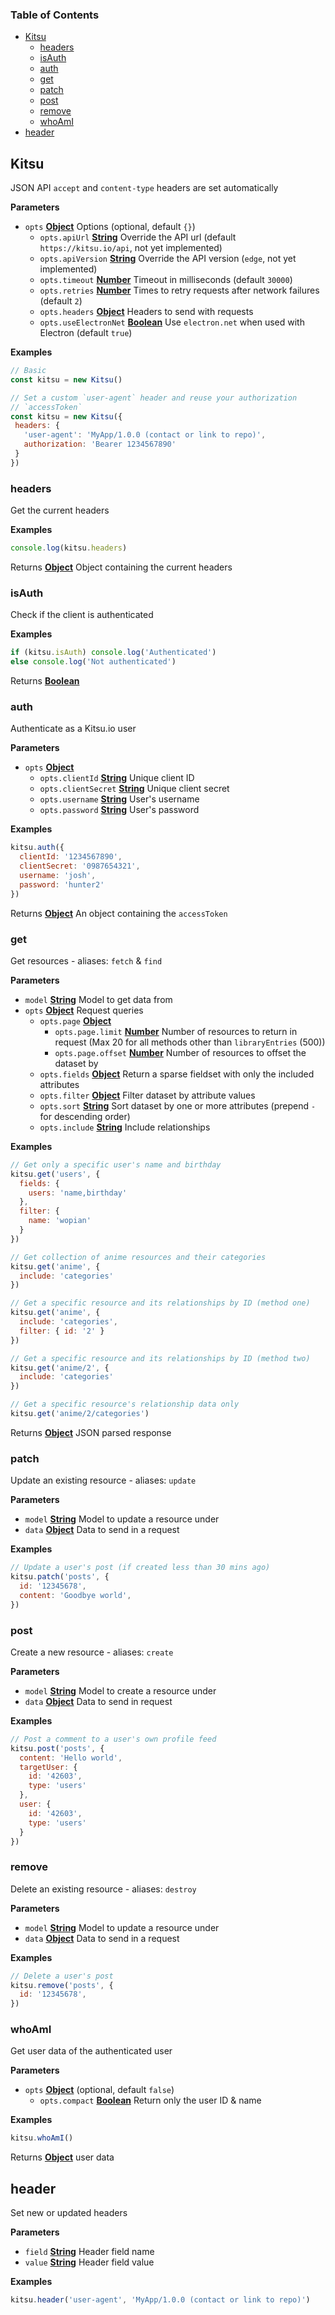 <!-- Generated by documentation.js. Update this documentation by updating the source code. -->

### Table of Contents

-   [Kitsu](#kitsu)
    -   [headers](#headers)
    -   [isAuth](#isauth)
    -   [auth](#auth)
    -   [get](#get)
    -   [patch](#patch)
    -   [post](#post)
    -   [remove](#remove)
    -   [whoAmI](#whoami)
-   [header](#header)

## Kitsu

JSON API `accept` and `content-type` headers are set
automatically

**Parameters**

-   `opts` **[Object](https://developer.mozilla.org/en-US/docs/Web/JavaScript/Reference/Global_Objects/Object)** Options (optional, default `{}`)
    -   `opts.apiUrl` **[String](https://developer.mozilla.org/en-US/docs/Web/JavaScript/Reference/Global_Objects/String)** Override the API url (default `https://kitsu.io/api`, not yet implemented)
    -   `opts.apiVersion` **[String](https://developer.mozilla.org/en-US/docs/Web/JavaScript/Reference/Global_Objects/String)** Override the API version (`edge`, not yet implemented)
    -   `opts.timeout` **[Number](https://developer.mozilla.org/en-US/docs/Web/JavaScript/Reference/Global_Objects/Number)** Timeout in milliseconds (default `30000`)
    -   `opts.retries` **[Number](https://developer.mozilla.org/en-US/docs/Web/JavaScript/Reference/Global_Objects/Number)** Times to retry requests after network failures (default `2`)
    -   `opts.headers` **[Object](https://developer.mozilla.org/en-US/docs/Web/JavaScript/Reference/Global_Objects/Object)** Headers to send with requests
    -   `opts.useElectronNet` **[Boolean](https://developer.mozilla.org/en-US/docs/Web/JavaScript/Reference/Global_Objects/Boolean)** Use `electron.net` when used with Electron (default `true`)

**Examples**

```javascript
// Basic
const kitsu = new Kitsu()
```

```javascript
// Set a custom `user-agent` header and reuse your authorization
// `accessToken`
const kitsu = new Kitsu({
 headers: {
   'user-agent': 'MyApp/1.0.0 (contact or link to repo)',
   authorization: 'Bearer 1234567890'
 }
})
```

### headers

Get the current headers

**Examples**

```javascript
console.log(kitsu.headers)
```

Returns **[Object](https://developer.mozilla.org/en-US/docs/Web/JavaScript/Reference/Global_Objects/Object)** Object containing the current headers

### isAuth

Check if the client is authenticated

**Examples**

```javascript
if (kitsu.isAuth) console.log('Authenticated')
else console.log('Not authenticated')
```

Returns **[Boolean](https://developer.mozilla.org/en-US/docs/Web/JavaScript/Reference/Global_Objects/Boolean)** 

### auth

Authenticate as a Kitsu.io user

**Parameters**

-   `opts` **[Object](https://developer.mozilla.org/en-US/docs/Web/JavaScript/Reference/Global_Objects/Object)** 
    -   `opts.clientId` **[String](https://developer.mozilla.org/en-US/docs/Web/JavaScript/Reference/Global_Objects/String)** Unique client ID
    -   `opts.clientSecret` **[String](https://developer.mozilla.org/en-US/docs/Web/JavaScript/Reference/Global_Objects/String)** Unique client secret
    -   `opts.username` **[String](https://developer.mozilla.org/en-US/docs/Web/JavaScript/Reference/Global_Objects/String)** User's username
    -   `opts.password` **[String](https://developer.mozilla.org/en-US/docs/Web/JavaScript/Reference/Global_Objects/String)** User's password

**Examples**

```javascript
kitsu.auth({
  clientId: '1234567890',
  clientSecret: '0987654321',
  username: 'josh',
  password: 'hunter2'
})
```

Returns **[Object](https://developer.mozilla.org/en-US/docs/Web/JavaScript/Reference/Global_Objects/Object)** An object containing the `accessToken`

### get

Get resources - aliases: `fetch` & `find`

**Parameters**

-   `model` **[String](https://developer.mozilla.org/en-US/docs/Web/JavaScript/Reference/Global_Objects/String)** Model to get data from
-   `opts` **[Object](https://developer.mozilla.org/en-US/docs/Web/JavaScript/Reference/Global_Objects/Object)** Request queries
    -   `opts.page` **[Object](https://developer.mozilla.org/en-US/docs/Web/JavaScript/Reference/Global_Objects/Object)** 
        -   `opts.page.limit` **[Number](https://developer.mozilla.org/en-US/docs/Web/JavaScript/Reference/Global_Objects/Number)** Number of resources to return in request (Max 20 for all methods other than `libraryEntries` (500))
        -   `opts.page.offset` **[Number](https://developer.mozilla.org/en-US/docs/Web/JavaScript/Reference/Global_Objects/Number)** Number of resources to offset the dataset by
    -   `opts.fields` **[Object](https://developer.mozilla.org/en-US/docs/Web/JavaScript/Reference/Global_Objects/Object)** Return a sparse fieldset with only the included attributes
    -   `opts.filter` **[Object](https://developer.mozilla.org/en-US/docs/Web/JavaScript/Reference/Global_Objects/Object)** Filter dataset by attribute values
    -   `opts.sort` **[String](https://developer.mozilla.org/en-US/docs/Web/JavaScript/Reference/Global_Objects/String)** Sort dataset by one or more attributes (prepend `-` for descending order)
    -   `opts.include` **[String](https://developer.mozilla.org/en-US/docs/Web/JavaScript/Reference/Global_Objects/String)** Include relationships

**Examples**

```javascript
// Get only a specific user's name and birthday
kitsu.get('users', {
  fields: {
    users: 'name,birthday'
  },
  filter: {
    name: 'wopian'
  }
})
```

```javascript
// Get collection of anime resources and their categories
kitsu.get('anime', {
  include: 'categories'
})
```

```javascript
// Get a specific resource and its relationships by ID (method one)
kitsu.get('anime', {
  include: 'categories',
  filter: { id: '2' }
})
```

```javascript
// Get a specific resource and its relationships by ID (method two)
kitsu.get('anime/2', {
  include: 'categories'
})
```

```javascript
// Get a specific resource's relationship data only
kitsu.get('anime/2/categories')
```

Returns **[Object](https://developer.mozilla.org/en-US/docs/Web/JavaScript/Reference/Global_Objects/Object)** JSON parsed response

### patch

Update an existing resource - aliases: `update`

**Parameters**

-   `model` **[String](https://developer.mozilla.org/en-US/docs/Web/JavaScript/Reference/Global_Objects/String)** Model to update a resource under
-   `data` **[Object](https://developer.mozilla.org/en-US/docs/Web/JavaScript/Reference/Global_Objects/Object)** Data to send in a request

**Examples**

```javascript
// Update a user's post (if created less than 30 mins ago)
kitsu.patch('posts', {
  id: '12345678',
  content: 'Goodbye world',
})
```

### post

Create a new resource - aliases: `create`

**Parameters**

-   `model` **[String](https://developer.mozilla.org/en-US/docs/Web/JavaScript/Reference/Global_Objects/String)** Model to create a resource under
-   `data` **[Object](https://developer.mozilla.org/en-US/docs/Web/JavaScript/Reference/Global_Objects/Object)** Data to send in request

**Examples**

```javascript
// Post a comment to a user's own profile feed
kitsu.post('posts', {
  content: 'Hello world',
  targetUser: {
    id: '42603',
    type: 'users'
  },
  user: {
    id: '42603',
    type: 'users'
  }
})
```

### remove

Delete an existing resource - aliases: `destroy`

**Parameters**

-   `model` **[String](https://developer.mozilla.org/en-US/docs/Web/JavaScript/Reference/Global_Objects/String)** Model to update a resource under
-   `data` **[Object](https://developer.mozilla.org/en-US/docs/Web/JavaScript/Reference/Global_Objects/Object)** Data to send in a request

**Examples**

```javascript
// Delete a user's post
kitsu.remove('posts', {
  id: '12345678',
})
```

### whoAmI

Get user data of the authenticated user

**Parameters**

-   `opts` **[Object](https://developer.mozilla.org/en-US/docs/Web/JavaScript/Reference/Global_Objects/Object)**  (optional, default `false`)
    -   `opts.compact` **[Boolean](https://developer.mozilla.org/en-US/docs/Web/JavaScript/Reference/Global_Objects/Boolean)** Return only the user ID & name

**Examples**

```javascript
kitsu.whoAmI()
```

Returns **[Object](https://developer.mozilla.org/en-US/docs/Web/JavaScript/Reference/Global_Objects/Object)** user data

## header

Set new or updated headers

**Parameters**

-   `field` **[String](https://developer.mozilla.org/en-US/docs/Web/JavaScript/Reference/Global_Objects/String)** Header field name
-   `value` **[String](https://developer.mozilla.org/en-US/docs/Web/JavaScript/Reference/Global_Objects/String)** Header field value

**Examples**

```javascript
kitsu.header('user-agent', 'MyApp/1.0.0 (contact or link to repo)')
```
